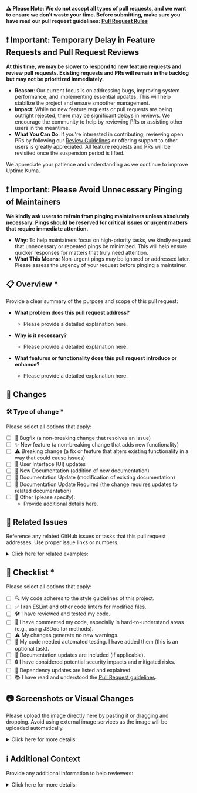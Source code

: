**⚠️ Please Note: We do not accept all types of pull requests, and we want to ensure we don’t waste your time. Before submitting, make sure you have read our pull request guidelines: [Pull Request Rules](../CONTRIBUTING.md#can-i-create-a-pull-request-for-uptime-kuma)**

## **❗ Important: Temporary Delay in Feature Requests and Pull Request Reviews**

**At this time, we may be slower to respond to new feature requests and review pull requests. Existing requests and PRs will remain in the backlog but may not be prioritized immediately.**

- **Reason**: Our current focus is on addressing bugs, improving system performance, and implementing essential updates. This will help stabilize the project and ensure smoother management.
- **Impact**: While no new feature requests or pull requests are being outright rejected, there may be significant delays in reviews. We encourage the community to help by reviewing PRs or assisting other users in the meantime.
- **What You Can Do**: If you're interested in contributing, reviewing open PRs by following our [Review Guidelines](REVIEW_GUIDELINES.md) or offering support to other users is greatly appreciated. All feature requests and PRs will be revisited once the suspension period is lifted.

We appreciate your patience and understanding as we continue to improve Uptime Kuma.

## **❗ Important: Please Avoid Unnecessary Pinging of Maintainers**

**We kindly ask users to refrain from pinging maintainers unless absolutely necessary. Pings should be reserved for critical issues or urgent matters that require immediate attention.**

- **Why**: To help maintainers focus on high-priority tasks, we kindly request that unnecessary or repeated pings be minimized. This will help ensure quicker responses for matters that truly need attention.
- **What This Means**: Non-urgent pings may be ignored or addressed later. Please assess the urgency of your request before pinging a maintainer.

## 📋 Overview *

Provide a clear summary of the purpose and scope of this pull request:

- **What problem does this pull request address?**

  - Please provide a detailed explanation here.

- **Why is it necessary?**

  - Please provide a detailed explanation here.

- **What features or functionality does this pull request introduce or enhance?**

  - Please provide a detailed explanation here.

## 🔄 Changes

### 🛠️ Type of change *

Please select all options that apply:

- [ ] 🐛 Bugfix (a non-breaking change that resolves an issue)
- [ ] ✨ New feature (a non-breaking change that adds new functionality)
- [ ] ⚠️ Breaking change (a fix or feature that alters existing functionality in a way that could cause issues)
- [ ] 🎨 User Interface (UI) updates
- [ ] 📄 New Documentation (addition of new documentation)
- [ ] 📄 Documentation Update (modification of existing documentation)
- [ ] 📄 Documentation Update Required (the change requires updates to related documentation)
- [ ] 🔧 Other (please specify):
  - Provide additional details here.

## 🔗 Related Issues

Reference any related GitHub issues or tasks that this pull request addresses. Use proper issue links or numbers.

<details><summary>Click here for related examples:</summary>
</p>

- Relates to #issue-number
- Resolves #issue-number
- Fixes #issue-number

</p>
</details>

## 📄 Checklist *

Please select all options that apply:

- [ ] 🔍 My code adheres to the style guidelines of this project.
- [ ] ✅ I ran ESLint and other code linters for modified files.
- [ ] 🛠️ I have reviewed and tested my code.
- [ ] 📝 I have commented my code, especially in hard-to-understand areas (e.g., using JSDoc for methods).
- [ ] ⚠️ My changes generate no new warnings.
- [ ] 🤖 My code needed automated testing. I have added them (this is an optional task).
- [ ] 📄 Documentation updates are included (if applicable).
- [ ] 🔒 I have considered potential security impacts and mitigated risks.
- [ ] 🧰 Dependency updates are listed and explained.
- [ ] 📚 I have read and understood the [Pull Request guidelines](../CONTRIBUTING.md#recommended-pull-request-guideline).

## 📷 Screenshots or Visual Changes

Please upload the image directly here by pasting it or dragging and dropping. Avoid using external image services as the image will be uploaded automatically.

<details><summary>Click here for more details:</summary>
</p>

If this pull request introduces visual changes, please provide the following details:

- **UI Modifications**: Highlight any changes made to the user interface.
- **Before & After**: Include screenshots or comparisons (if applicable).

| Event              | Before                | After                |
| ------------------ | --------------------- | -------------------- |
| `UP`               | ![Before](image-link) | ![After](image-link) |
| `DOWN`             | ![Before](image-link) | ![After](image-link) |
| Certificate-expiry | ![Before](image-link) | ![After](image-link) |
| Testing            | ![Before](image-link) | ![After](image-link) |

</p>
</details>

## ℹ️ Additional Context

Provide any additional information to help reviewers:

<details><summary>Click here for more details:</summary>
</p>

- Design decisions or trade-offs made during development.
- Alternative solutions considered but not implemented.
- Relevant links, such as specifications, discussions, or resources.
- Dependencies or related pull requests that must be addressed before merging.

</p>
</details>
